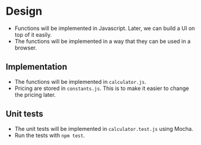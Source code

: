 # Design

- Functions will be implemented in Javascript. Later, we can build a UI on top of it easily.
- The functions will be implemented in a way that they can be used in a browser.

## Implementation

- The functions will be implemented in `calculator.js`.
- Pricing are stored in `constants.js`. This is to make it easier to change the pricing later.

## Unit tests

- The unit tests will be implemented in `calculator.test.js` using Mocha.
- Run the tests with `npm test`.
